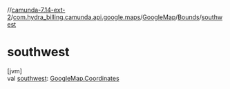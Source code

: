 //[camunda-7.14-ext-2](../../../../index.md)/[com.hydra_billing.camunda.api.google.maps](../../index.md)/[GoogleMap](../index.md)/[Bounds](index.md)/[southwest](southwest.md)

# southwest

[jvm]\
val [southwest](southwest.md): [GoogleMap.Coordinates](../-coordinates/index.md)
